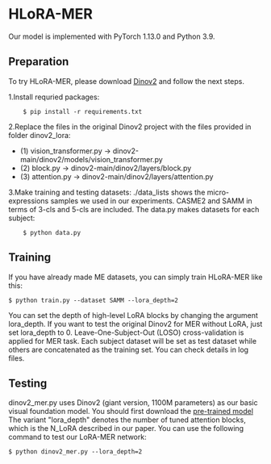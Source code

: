 # HLoRA-MER
Our model is implemented with PyTorch 1.13.0 and Python 3.9. 

## Preparation
To try HLoRA-MER, please download [Dinov2](https://github.com/facebookresearch/dinov2) and follow the next steps.  

1.Install requried packages:
```
    $ pip install -r requirements.txt
```
2.Replace the files in the original Dinov2 project with the files provided in folder dinov2_lora:
- (1) vision_transformer.py -> dinov2-main/dinov2/models/vision_transformer.py
- (2) block.py -> dinov2-main/dinov2/layers/block.py
- (3) attention.py -> dinov2-main/dinov2/layers/attention.py

3.Make training and testing datasets:
./data_lists shows the micro-expressions samples we used in our experiments. CASME2 and SAMM in terms of 3-cls and 5-cls are included. The data.py makes datasets for each subject:
```
    $ python data.py
```
## Training
If you have already made ME datasets, you can simply train HLoRA-MER like this:
```
$ python train.py --dataset SAMM --lora_depth=2
```
You can set the depth of high-level LoRA blocks by changing the argument lora_depth. If you want to test the original Dinov2 for MER without LoRA, just set lora_depth to 0.
Leave-One-Subject-Out (LOSO) cross-validation is applied for MER task. Each subject dataset will be set as test dataset while others are concatenated as the training set. You can check details in log files.

## Testing 
dinov2_mer.py uses Dinov2 (giant version, 1100M parameters) as our basic visual foundation model. You should first download the [pre-trained model](https://dl.fbaipublicfiles.com/dinov2/dinov2_vitg14/dinov2_vitg14_reg4_pretrain.pth) The variant "lora_depth" denotes the number of tuned attention blocks, which is the N_LoRA described in our paper.
You can use the following command to test our LoRA-MER network:
```
$ python dinov2_mer.py --lora_depth=2
```


